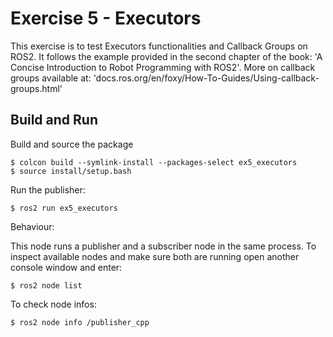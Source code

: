 # Exercise 5 - Executors
This exercise is to test Executors functionalities and Callback Groups on ROS2. It follows the example provided in the second chapter of the book: 'A Concise Introduction to Robot Programming with ROS2'. More on callback groups available at: 'docs.ros.org/en/foxy/How-To-Guides/Using-callback-groups.html'

## Build and Run

Build and source the package
```
$ colcon build --symlink-install --packages-select ex5_executors
$ source install/setup.bash
```

Run the publisher:

```
$ ros2 run ex5_executors
```

Behaviour:

This node runs a publisher and a subscriber node in the same process. To inspect available nodes and make sure both are running open another console window and enter:
```
$ ros2 node list
```

To check node infos:
```
$ ros2 node info /publisher_cpp 
```

